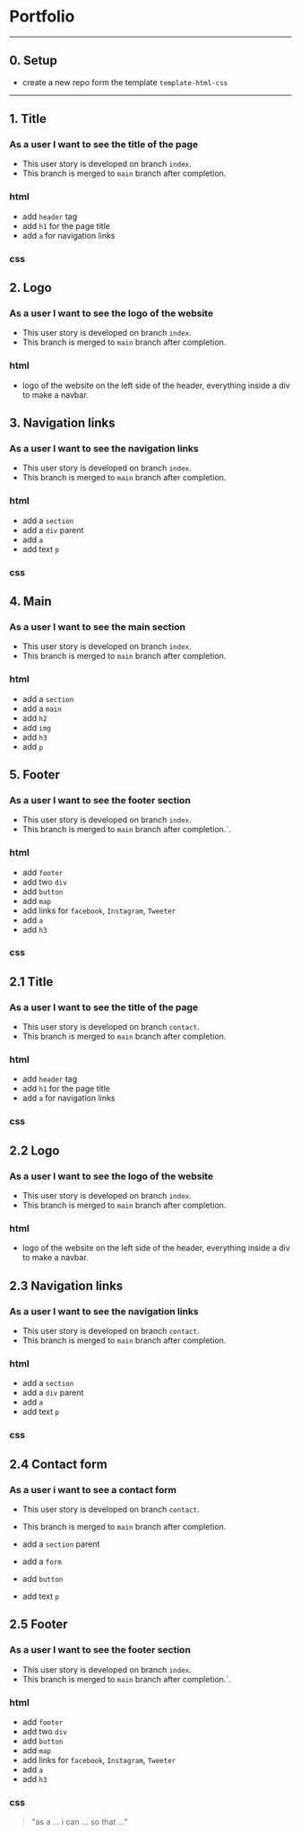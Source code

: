 # Portfolio

<!-- describe your project -->

---

## 0. Setup

- create a new repo form the template `template-html-css`

---

<!-- copy this section once for each must-have user story -->

## 1. Title

### As a user I want to see the title of the page

- This user story is developed on branch `index`.
- This branch is merged to `main` branch after completion.

### html

- add `header` tag
- add `h1` for the page title
- add `a` for navigation links

### css

## 2. Logo

### As a user I want to see the logo of the website

- This user story is developed on branch `index`.
- This branch is merged to `main` branch after completion.

### html

- logo of the website on the left side of the header, everything inside a div to
  make a navbar.

## 3. Navigation links

### As a user I want to see the navigation links

- This user story is developed on branch `index`.
- This branch is merged to `main` branch after completion.

### html

- add a `section`
- add a `div` parent
- add `a`
- add text `p`

### css

## 4. Main

### As a user I want to see the main section

- This user story is developed on branch `index`.
- This branch is merged to `main` branch after completion.

### html

- add a `section`
- add a `main`
- add `h2`
- add `img`
- add `h3`
- add `p`

## 5. Footer

### As a user I want to see the footer section

- This user story is developed on branch `index`.
- This branch is merged to `main` branch after completion.`.

### html

- add `footer`
- add two `div`
- add `button`
- add `map`
- add links for `facebook`, `Instagram`, `Tweeter`
- add `a`
- add `h3`

### css

<!-------- contact page --------->

## 2.1 Title

### As a user I want to see the title of the page

- This user story is developed on branch `contact`.
- This branch is merged to `main` branch after completion.

### html

- add `header` tag
- add `h1` for the page title
- add `a` for navigation links

### css

## 2.2 Logo

### As a user I want to see the logo of the website

- This user story is developed on branch `index`.
- This branch is merged to `main` branch after completion.

### html

- logo of the website on the left side of the header, everything inside a div to
  make a navbar.

## 2.3 Navigation links

### As a user I want to see the navigation links

- This user story is developed on branch `contact`.
- This branch is merged to `main` branch after completion.

### html

- add a `section`
- add a `div` parent
- add `a`
- add text `p`

### css

## 2.4 Contact form

### As a user i want to see a contact form

- This user story is developed on branch `contact`.
- This branch is merged to `main` branch after completion.

- add a `section` parent
- add a `form`
- add `button`
- add text `p`

## 2.5 Footer

### As a user I want to see the footer section

- This user story is developed on branch `index`.
- This branch is merged to `main` branch after completion.`.

### html

- add `footer`
- add two `div`
- add `button`
- add `map`
- add links for `facebook`, `Instagram`, `Tweeter`
- add `a`
- add `h3`

### css

<!-- each issue created from this section will have the `for: user story` label -->

> "as a ... i can ... so that ..."

<!-- write any extra notes or description -->

<!-- describe the tasks to build this user story
  these will have the `type: logic` label, for example
  not all projects will have all types of tasks
  and these are not the only possible types, just some suggestions
-->
